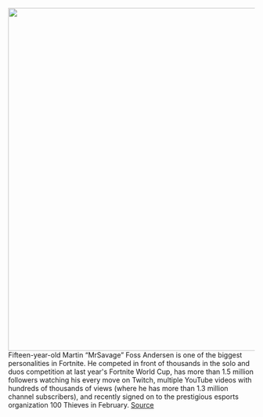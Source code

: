 <img src='https://cdn.vox-cdn.com/thumbor/1OZ0j6B1RWMha3xUxSySUpAi8KE=/0x0:4158x3024/1200x675/filters:focal(1848x383:2512x1047)/cdn.vox-cdn.com/uploads/chorus_image/image/66950845/1202903946.jpg.0.jpg' width='700px' /><br/>
Fifteen-year-old Martin “MrSavage” Foss Andersen is one of the biggest personalities in Fortnite. He competed in front of thousands in the solo and duos competition at last year's Fortnite World Cup, has more than 1.5 million followers watching his every move on Twitch, multiple YouTube videos with hundreds of thousands of views (where he has more than 1.3 million channel subscribers), and recently signed on to the prestigious esports organization 100 Thieves in February.
<a href='https://www.theverge.com/21293048/esports-parents-gaming-fortnite-league-of-legends-mrsavage-h1ghsky1-solo-tactical'> Source <a/>